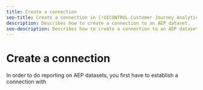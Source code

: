 ```yaml
---
title: Create a connection
seo-title: Create a connection in [!UICONTROL Customer Journey Analytics] (CJA).
description: Describes how to create a connection to an AEP dataset.
seo-description: Describes how to create a connection to an AEP dataset in [!UICONTROL Customer Journey Analytics].
---
```


# Create a connection

In order to do reporting on AEP datasets, you first have to establish a connection with 
